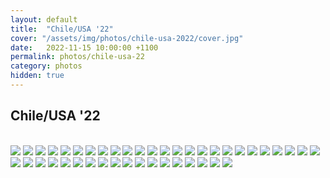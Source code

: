 ```yaml
---
layout: default
title:  "Chile/USA '22"
cover: "/assets/img/photos/chile-usa-2022/cover.jpg"
date:   2022-11-15 10:00:00 +1100
permalink: photos/chile-usa-22
category: photos
hidden: true
---
```


## Chile/USA '22

<br>

<div class="photo-gallery">
  <img src="/assets/img/photos/chile-usa-2022/1.jpg">
  <img src="/assets/img/photos/chile-usa-2022/2.jpg">
  <img src="/assets/img/photos/chile-usa-2022/3.jpg">
  <img src="/assets/img/photos/chile-usa-2022/4.jpg">
  <img src="/assets/img/photos/chile-usa-2022/5.jpg">
  <img src="/assets/img/photos/chile-usa-2022/6.jpg">
  <img src="/assets/img/photos/chile-usa-2022/7.jpg">
  <img src="/assets/img/photos/chile-usa-2022/8.jpg">
  <img src="/assets/img/photos/chile-usa-2022/9.jpg">
  <img src="/assets/img/photos/chile-usa-2022/10.jpg">
  <img src="/assets/img/photos/chile-usa-2022/11.jpg">
  <img src="/assets/img/photos/chile-usa-2022/12.jpg">
  <img src="/assets/img/photos/chile-usa-2022/13.jpg">
  <img src="/assets/img/photos/chile-usa-2022/14.jpg">
  <img src="/assets/img/photos/chile-usa-2022/15.jpg">
  <img src="/assets/img/photos/chile-usa-2022/16.jpg">
  <img src="/assets/img/photos/chile-usa-2022/17.jpg">
  <img src="/assets/img/photos/chile-usa-2022/18.jpg">
  <img src="/assets/img/photos/chile-usa-2022/19.jpg">
  <img src="/assets/img/photos/chile-usa-2022/20.jpg">
  <img src="/assets/img/photos/chile-usa-2022/21.jpg">
  <img src="/assets/img/photos/chile-usa-2022/22.jpg">
  <img src="/assets/img/photos/chile-usa-2022/23.jpg">
  <img src="/assets/img/photos/chile-usa-2022/24.jpg">
  <img src="/assets/img/photos/chile-usa-2022/25.jpg">
  <img src="/assets/img/photos/chile-usa-2022/26.jpg">
  <img src="/assets/img/photos/chile-usa-2022/27.jpg">
  <img src="/assets/img/photos/chile-usa-2022/28.jpg">
  <img src="/assets/img/photos/chile-usa-2022/29.jpg">
  <img src="/assets/img/photos/chile-usa-2022/30.jpg">
  <img src="/assets/img/photos/chile-usa-2022/31.jpg">
  <img src="/assets/img/photos/chile-usa-2022/32.jpg">
  <img src="/assets/img/photos/chile-usa-2022/33.jpg">
  <img src="/assets/img/photos/chile-usa-2022/34.jpg">
  <img src="/assets/img/photos/chile-usa-2022/35.jpg">
  <img src="/assets/img/photos/chile-usa-2022/36.jpg">
  <img src="/assets/img/photos/chile-usa-2022/37.jpg">
  <img src="/assets/img/photos/chile-usa-2022/38.jpg">
  <img src="/assets/img/photos/chile-usa-2022/39.jpg">
  <img src="/assets/img/photos/chile-usa-2022/40.jpg">
  <img src="/assets/img/photos/chile-usa-2022/41.jpg">
  <img src="/assets/img/photos/chile-usa-2022/42.jpg">
  <img src="/assets/img/photos/chile-usa-2022/43.jpg">
</div>

